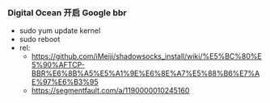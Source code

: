 ### Digital Ocean 开启 Google bbr
- sudo yum update kernel
- sudo reboot
- rel:
    - https://github.com/iMeiji/shadowsocks_install/wiki/%E5%BC%80%E5%90%AFTCP-BBR%E6%8B%A5%E5%A1%9E%E6%8E%A7%E5%88%B6%E7%AE%97%E6%B3%95
    - https://segmentfault.com/a/1190000010245160
